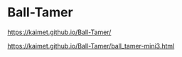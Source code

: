 # Ball-Tamer

https://kaimet.github.io/Ball-Tamer/

https://kaimet.github.io/Ball-Tamer/ball_tamer-mini3.html

